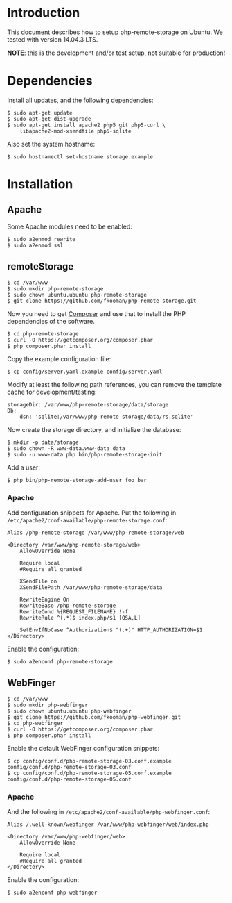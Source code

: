 # Introduction
This document describes how to setup php-remote-storage on Ubuntu. We tested 
with version 14.04.3 LTS.

**NOTE**: this is the development and/or test setup, not suitable for 
production!

# Dependencies
Install all updates, and the following dependencies:

    $ sudo apt-get update
    $ sudo apt-get dist-upgrade
    $ sudo apt-get install apache2 php5 git php5-curl \
        libapache2-mod-xsendfile php5-sqlite

Also set the system hostname:

    $ sudo hostnamectl set-hostname storage.example

# Installation

## Apache 
Some Apache modules need to be enabled:

    $ sudo a2enmod rewrite
    $ sudo a2enmod ssl

## remoteStorage

    $ cd /var/www
    $ sudo mkdir php-remote-storage
    $ sudo chown ubuntu.ubuntu php-remote-storage
    $ git clone https://github.com/fkooman/php-remote-storage.git

Now you need to get [Composer](https://getcomposer.org) and use that to 
install the PHP dependencies of the software.

    $ cd php-remote-storage
    $ curl -O https://getcomposer.org/composer.phar
    $ php composer.phar install

Copy the example configuration file:

    $ cp config/server.yaml.example config/server.yaml

Modify at least the following path references, you can remove the template
cache for development/testing:

    storageDir: /var/www/php-remote-storage/data/storage
    Db:
        dsn: 'sqlite:/var/www/php-remote-storage/data/rs.sqlite'

Now create the storage directory, and initialize the database:

    $ mkdir -p data/storage
    $ sudo chown -R www-data.www-data data
    $ sudo -u www-data php bin/php-remote-storage-init

Add a user:

    $ php bin/php-remote-storage-add-user foo bar

### Apache
Add configuration snippets for Apache. Put the following in 
`/etc/apache2/conf-available/php-remote-storage.conf`:

    Alias /php-remote-storage /var/www/php-remote-storage/web

    <Directory /var/www/php-remote-storage/web>
        AllowOverride None

        Require local
        #Require all granted

        XSendFile on
        XSendFilePath /var/www/php-remote-storage/data

        RewriteEngine On
        RewriteBase /php-remote-storage
        RewriteCond %{REQUEST_FILENAME} !-f
        RewriteRule ^(.*)$ index.php/$1 [QSA,L]

        SetEnvIfNoCase ^Authorization$ "(.+)" HTTP_AUTHORIZATION=$1
    </Directory>

Enable the configuration:

    $ sudo a2enconf php-remote-storage

## WebFinger

    $ cd /var/www
    $ sudo mkdir php-webfinger
    $ sudo chown ubuntu.ubuntu php-webfinger
    $ git clone https://github.com/fkooman/php-webfinger.git
    $ cd php-webfinger
    $ curl -O https://getcomposer.org/composer.phar
    $ php composer.phar install

Enable the default WebFinger configuration snippets:

    $ cp config/conf.d/php-remote-storage-03.conf.example config/conf.d/php-remote-storage-03.conf
    $ cp config/conf.d/php-remote-storage-05.conf.example config/conf.d/php-remote-storage-05.conf

### Apache
And the following in `/etc/apache2/conf-available/php-webfinger.conf`:

    Alias /.well-known/webfinger /var/www/php-webfinger/web/index.php

    <Directory /var/www/php-webfinger/web>
        AllowOverride None

        Require local
        #Require all granted
    </Directory>

Enable the configuration:

    $ sudo a2enconf php-webfinger
